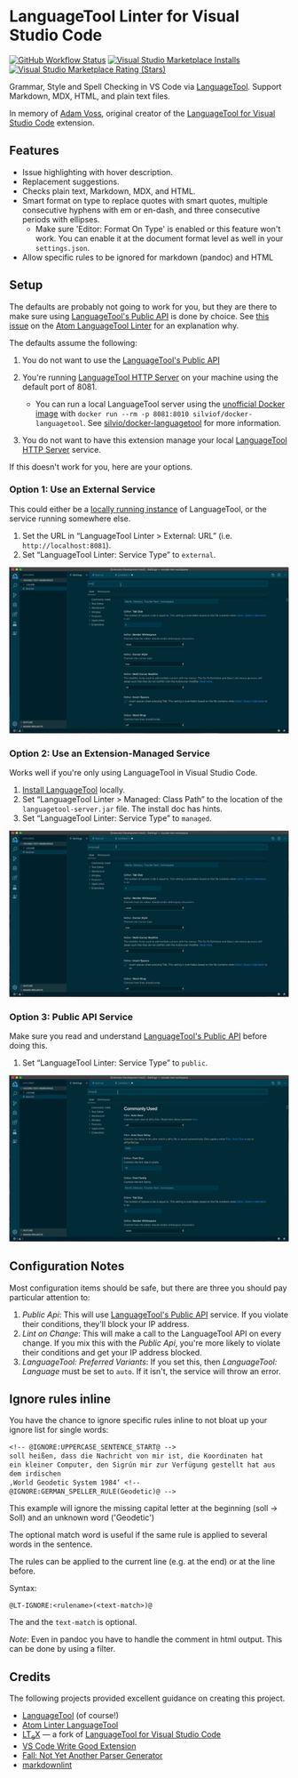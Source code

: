 # LanguageTool Linter for Visual Studio Code

[![GitHub Workflow Status](https://img.shields.io/github/workflow/status/davidlday/vscode-languagetool-linter/nodejs-ci.yml)](https://github.com/davidlday/vscode-languagetool-linter/actions)
[![Visual Studio Marketplace Installs](https://img.shields.io/visual-studio-marketplace/i/davidlday.languagetool-linter?logo=visual-studio-code)](https://marketplace.visualstudio.com/items?itemName=davidlday.languagetool-linter)
[![Visual Studio Marketplace Rating (Stars)](https://img.shields.io/visual-studio-marketplace/stars/davidlday.languagetool-linter?logo=visual-studio-code)](https://marketplace.visualstudio.com/items?itemName=davidlday.languagetool-linter)

Grammar, Style and Spell Checking in VS Code via
[LanguageTool](https://languagetool.org). Support Markdown, MDX, HTML, and plain
text files.

In memory of [Adam Voss](https://github.com/adamvoss), original creator of the
[LanguageTool for Visual Studio Code](https://github.com/languagetool-language-server/vscode-languagetool)
extension.

## Features

- Issue highlighting with hover description.
- Replacement suggestions.
- Checks plain text, Markdown, MDX, and HTML.
- Smart format on type to replace quotes with smart quotes, multiple consecutive
  hyphens with em or en-dash, and three consecutive periods with ellipses.
  - Make sure 'Editor: Format On Type' is enabled or this feature won't work.
    You can enable it at the document format level as well in your
    `settings.json`.
- Allow specific rules to be ignored for markdown (pandoc) and HTML

## Setup

The defaults are probably not going to work for you, but they are there to make
sure using
[LanguageTool's Public API](http://wiki.languagetool.org/public-http-api) is
done by choice. See
[this issue](https://github.com/wysiib/linter-languagetool/issues/33) on the
[Atom LanguageTool Linter](https://atom.io/packages/linter-languagetool) for an
explanation why.

The defaults assume the following:

1. You do not want to use the
   [LanguageTool's Public API](http://wiki.languagetool.org/public-http-api)
2. You're running
   [LanguageTool HTTP Server](http://wiki.languagetool.org/http-server) on your
   machine using the default port of 8081.

   - You can run a local LanguageTool server using the
     [unofficial Docker image](https://github.com/silvio/docker-languagetool)
     with `docker run --rm -p 8081:8010 silviof/docker-languagetool`. See
     [silvio/docker-languagetool](https://github.com/silvio/docker-languagetool)
     for more information.

3. You do not want to have this extension manage your local
   [LanguageTool HTTP Server](http://wiki.languagetool.org/http-server) service.

If this doesn't work for you, here are your options.

### Option 1: Use an External Service

This could either be a
[locally running instance](https://github.com/davidlday/vscode-languagetool-linter/wiki#run-a-local-languagetool-service)
of LanguageTool, or the service running somewhere else.

1. Set the URL in “LanguageTool Linter > External: URL” (i.e.
   `http://localhost:8081`).
1. Set “LanguageTool Linter: Service Type” to `external`.

![External URL](images/external.gif)

### Option 2: Use an Extension-Managed Service

Works well if you're only using LanguageTool in Visual Studio Code.

1. [Install LanguageTool](https://github.com/davidlday/vscode-languagetool-linter/wiki#installing-languagetool)
   locally.
1. Set “LanguageTool Linter > Managed: Class Path” to the location of the
   `languagetool-server.jar` file. The install doc has hints.
1. Set “LanguageTool Linter: Service Type” to `managed`.

![Managed Service](images/managed.gif)

### Option 3: Public API Service

Make sure you read and understand
[LanguageTool's Public API](http://wiki.languagetool.org/public-http-api) before
doing this.

1. Set “LanguageTool Linter: Service Type” to `public`.

![Public API](images/public.gif)

## Configuration Notes

Most configuration items should be safe, but there are three you should pay
particular attention to:

1. _Public Api_: This will use
   [LanguageTool's Public API](http://wiki.languagetool.org/public-http-api)
   service. If you violate their conditions, they'll block your IP address.
2. _Lint on Change_: This will make a call to the LanguageTool API on every
   change. If you mix this with the _Public Api_, you're more likely to violate
   their conditions and get your IP address blocked.
3. _LanguageTool: Preferred Variants_: If you set this, then _LanguageTool:
   Language_ must be set to `auto`. If it isn't, the service will throw an
   error.

## Ignore rules inline

You have the chance to ignore specific rules inline to not bloat up your ignore
list for single words:

    <!-- @IGNORE:UPPERCASE_SENTENCE_START@ -->
    soll heißen, dass die Nachricht von mir ist, die Koordinaten hat
    ein kleiner Computer, den Sigrún mir zur Verfügung gestellt hat aus
    dem irdischen
    ‚World Geodetic System 1984‘ <!-- @IGNORE:GERMAN_SPELLER_RULE(Geodetic)@ -->

This example will ignore the missing capital letter at the beginning (soll →
Soll) and an unknown word ('Geodetic')

The optional match word is useful if the same rule is applied to several words
in the sentence.

The rules can be applied to the current line (e.g. at the end) or at the line
before.

Syntax:

    @LT-IGNORE:<rulename>(<text-match>)@

The and the `text-match` is optional.

_Note_: Even in pandoc you have to handle the comment in html output. This can
be done by using a filter.

## Credits

The following projects provided excellent guidance on creating this project.

<!-- markdownlint-disable no-inline-html -->

- [LanguageTool](https://languagetool.org) (of course!)
- [Atom Linter LanguageTool](https://github.com/wysiib/linter-languagetool/)
- [LT<sub>e</sub>X](https://github.com/valentjn/vscode-ltex) — a fork of
  [LanguageTool for Visual Studio Code](https://github.com/languagetool-language-server/vscode-languagetool)
- [VS Code Write Good Extension](https://github.com/TravisTheTechie/vscode-write-good/)
- [Fall: Not Yet Another Parser Generator](https://github.com/matklad/fall)
- [markdownlint](https://github.com/DavidAnson/vscode-markdownlint)

<!-- markdownlint-enable no-inline-html -->
